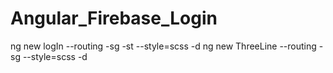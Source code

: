 # Angular_Firebase_Login
ng new logIn --routing -sg -st --style=scss -d
ng new ThreeLine --routing -sg --style=scss -d